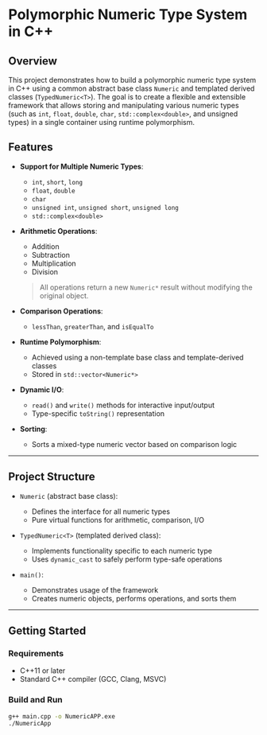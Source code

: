 # Polymorphic Numeric Type System in C++

## Overview

This project demonstrates how to build a polymorphic numeric type system in C++ using a common abstract base class `Numeric` and templated derived classes (`TypedNumeric<T>`). The goal is to create a flexible and extensible framework that allows storing and manipulating various numeric types (such as `int`, `float`, `double`, `char`, `std::complex<double>`, and unsigned types) in a single container using runtime polymorphism.

## Features

- **Support for Multiple Numeric Types**: 
  - `int`, `short`, `long`
  - `float`, `double`
  - `char`
  - `unsigned int`, `unsigned short`, `unsigned long`
  - `std::complex<double>`

- **Arithmetic Operations**:
  - Addition
  - Subtraction
  - Multiplication
  - Division  
  > All operations return a new `Numeric*` result without modifying the original object.

- **Comparison Operations**:
  - `lessThan`, `greaterThan`, and `isEqualTo`

- **Runtime Polymorphism**:
  - Achieved using a non-template base class and template-derived classes
  - Stored in `std::vector<Numeric*>`

- **Dynamic I/O**:
  - `read()` and `write()` methods for interactive input/output
  - Type-specific `toString()` representation

- **Sorting**:
  - Sorts a mixed-type numeric vector based on comparison logic

---

## Project Structure

- `Numeric` (abstract base class):
  - Defines the interface for all numeric types
  - Pure virtual functions for arithmetic, comparison, I/O

- `TypedNumeric<T>` (templated derived class):
  - Implements functionality specific to each numeric type
  - Uses `dynamic_cast` to safely perform type-safe operations

- `main()`:
  - Demonstrates usage of the framework
  - Creates numeric objects, performs operations, and sorts them

---

## Getting Started

### Requirements

- C++11 or later
- Standard C++ compiler (GCC, Clang, MSVC)

### Build and Run

```bash
g++ main.cpp -o NumericAPP.exe
./NumericApp
